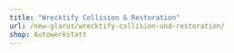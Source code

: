 ```yaml
---
title: "Wrecktify Collision & Restoration"
url: /new-glarus/wrecktify-collision-und-restoration/
shop: Autowerkstatt
---
```

